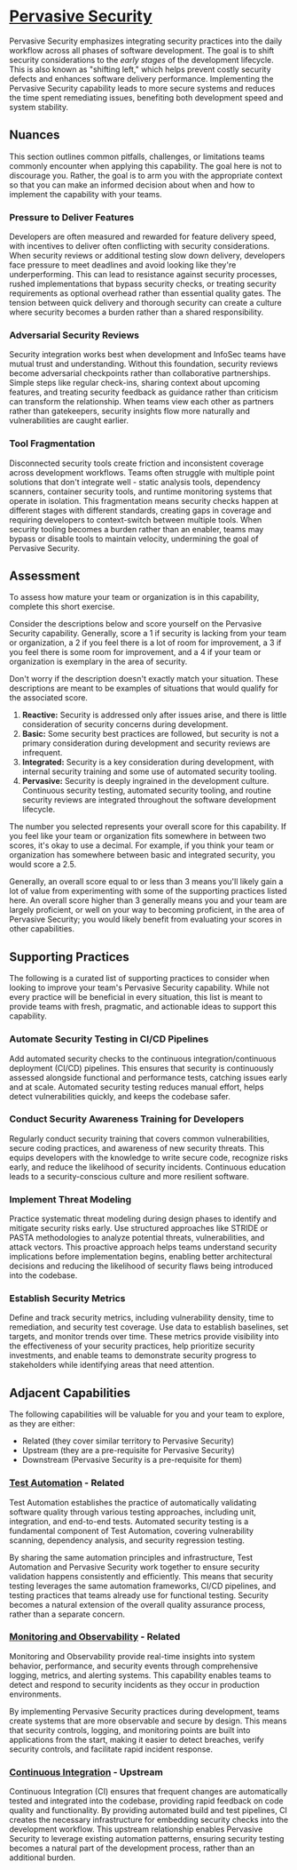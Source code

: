 # [Pervasive Security](https://dora.dev/capabilities/pervasive-security/)

Pervasive Security emphasizes integrating security practices into the daily workflow across all phases of software development. The goal is to shift security considerations to the *early stages* of the development lifecycle. This is also known as "shifting left," which helps prevent costly security defects and enhances software delivery performance. Implementing the Pervasive Security capability leads to more secure systems and reduces the time spent remediating issues, benefiting both development speed and system stability.

## Nuances

This section outlines common pitfalls, challenges, or limitations teams commonly encounter when applying this capability. The goal here is not to discourage you. Rather, the goal is to arm you with the appropriate context so that you can make an informed decision about when and how to implement the capability with your teams.

### Pressure to Deliver Features  

Developers are often measured and rewarded for feature delivery speed, with incentives to deliver often conflicting with security considerations. When security reviews or additional testing slow down delivery, developers face pressure to meet deadlines and avoid looking like they're underperforming. This can lead to resistance against security processes, rushed implementations that bypass security checks, or treating security requirements as optional overhead rather than essential quality gates. The tension between quick delivery and thorough security can create a culture where security becomes a burden rather than a shared responsibility.

### Adversarial Security Reviews

Security integration works best when development and InfoSec teams have mutual trust and understanding. Without this foundation, security reviews become adversarial checkpoints rather than collaborative partnerships. Simple steps like regular check-ins, sharing context about upcoming features, and treating security feedback as guidance rather than criticism can transform the relationship. When teams view each other as partners rather than gatekeepers, security insights flow more naturally and vulnerabilities are caught earlier.

### Tool Fragmentation

Disconnected security tools create friction and inconsistent coverage across development workflows. Teams often struggle with multiple point solutions that don't integrate well - static analysis tools, dependency scanners, container security tools, and runtime monitoring systems that operate in isolation. This fragmentation means security checks happen at different stages with different standards, creating gaps in coverage and requiring developers to context-switch between multiple tools. When security tooling becomes a burden rather than an enabler, teams may bypass or disable tools to maintain velocity, undermining the goal of Pervasive Security.

## Assessment

To assess how mature your team or organization is in this capability, complete this short exercise.

Consider the descriptions below and score yourself on the Pervasive Security capability. Generally, score a 1 if security is lacking from your team or organization, a 2 if you feel there is a lot of room for improvement, a 3 if you feel there is some room for improvement, and a 4 if your team or organization is exemplary in the area of security.

Don't worry if the description doesn't exactly match your situation. These descriptions are meant to be examples of situations that would qualify for the associated score.

1. **Reactive:** Security is addressed only after issues arise, and there is little consideration of security concerns during development.
2. **Basic:** Some security best practices are followed, but security is not a primary consideration during development and security reviews are infrequent.
3. **Integrated:** Security is a key consideration during development, with internal security training and some use of automated security tooling.
4. **Pervasive:** Security is deeply ingrained in the development culture. Continuous security testing, automated security tooling, and routine security reviews are integrated throughout the software development lifecycle.

The number you selected represents your overall score for this capability. If you feel like your team or organization fits somewhere in between two scores, it's okay to use a decimal. For example, if you think your team or organization has somewhere between basic and integrated security, you would score a 2.5.

Generally, an overall score equal to or less than 3 means you'll likely gain a lot of value from experimenting with some of the supporting practices listed here. An overall score higher than 3 generally means you and your team are largely proficient, or well on your way to becoming proficient, in the area of Pervasive Security; you would likely benefit from evaluating your scores in other capabilities.

## Supporting Practices

The following is a curated list of supporting practices to consider when looking to improve your team's Pervasive Security capability. While not every practice will be beneficial in every situation, this list is meant to provide teams with fresh, pragmatic, and actionable ideas to support this capability.

### Automate Security Testing in CI/CD Pipelines

Add automated security checks to the continuous integration/continuous deployment (CI/CD) pipelines. This ensures that security is continuously assessed alongside functional and performance tests, catching issues early and at scale. Automated security testing reduces manual effort, helps detect vulnerabilities quickly, and keeps the codebase safer.

### Conduct Security Awareness Training for Developers

Regularly conduct security training that covers common vulnerabilities, secure coding practices, and awareness of new security threats. This equips developers with the knowledge to write secure code, recognize risks early, and reduce the likelihood of security incidents. Continuous education leads to a security-conscious culture and more resilient software.

### Implement Threat Modeling

Practice systematic threat modeling during design phases to identify and mitigate security risks early. Use structured approaches like STRIDE or PASTA methodologies to analyze potential threats, vulnerabilities, and attack vectors. This proactive approach helps teams understand security implications before implementation begins, enabling better architectural decisions and reducing the likelihood of security flaws being introduced into the codebase.

### Establish Security Metrics

Define and track security metrics, including vulnerability density, time to remediation, and security test coverage. Use data to establish baselines, set targets, and monitor trends over time. These metrics provide visibility into the effectiveness of your security practices, help prioritize security investments, and enable teams to demonstrate security progress to stakeholders while identifying areas that need attention. 

## Adjacent Capabilities

The following capabilities will be valuable for you and your team to explore, as they are either:

- Related (they cover similar territory to Pervasive Security)
- Upstream (they are a pre-requisite for Pervasive Security)
- Downstream (Pervasive Security is a pre-requisite for them)

### [Test Automation](/capabilities/test-automation.md) - Related

Test Automation establishes the practice of automatically validating software quality through various testing approaches, including unit, integration, and end-to-end tests. Automated security testing is a fundamental component of Test Automation, covering vulnerability scanning, dependency analysis, and security regression testing.

By sharing the same automation principles and infrastructure, Test Automation and Pervasive Security work together to ensure security validation happens consistently and efficiently. This means that security testing leverages the same automation frameworks, CI/CD pipelines, and testing practices that teams already use for functional testing. Security becomes a natural extension of the overall quality assurance process, rather than a separate concern.

### [Monitoring and Observability](/capabilities/monitoring-and-observability.md) - Related

Monitoring and Observability provide real-time insights into system behavior, performance, and security events through comprehensive logging, metrics, and alerting systems. This capability enables teams to detect and respond to security incidents as they occur in production environments.

By implementing Pervasive Security practices during development, teams create systems that are more observable and secure by design. This means that security controls, logging, and monitoring points are built into applications from the start, making it easier to detect breaches, verify security controls, and facilitate rapid incident response.

### [Continuous Integration](/capabilities/continuous-integration.md) - Upstream

Continuous Integration (CI) ensures that frequent changes are automatically tested and integrated into the codebase, providing rapid feedback on code quality and functionality. By providing automated build and test pipelines, CI creates the necessary infrastructure for embedding security checks into the development workflow. This upstream relationship enables Pervasive Security to leverage existing automation patterns, ensuring security testing becomes a natural part of the development process, rather than an additional burden.